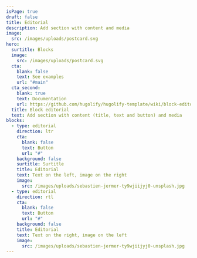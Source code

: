 ```yaml
---
isPage: true
draft: false
title: Editorial
description: Add section with content and media
image:
  src: /images/uploads/postcard.svg
hero:
  surtitle: Blocks
  image:
    src: /images/uploads/postcard.svg
  cta:
    blank: false
    text: See examples
    url: "#main"
  cta_second:
    blank: true
    text: Documentation
    url: https://github.com/hugolify/hugolify-template/wiki/block-editorial
  title: Block editorial
  text: Add section with content (title, text and button) and media
blocks:
  - type: editorial
    direction: ltr
    cta:
      blank: false
      text: Button
      url: "#"
    background: false
    surtitle: Surtitle
    title: Editorial
    text: Text on the left, image on the right
    image:
      src: /images/uploads/sebastien-jermer-ty9wjiijyj0-unsplash.jpg
  - type: editorial
    direction: rtl
    cta:
      blank: false
      text: Button
      url: "#"
    background: false
    title: Editorial
    text: Text on the right, image on the left
    image:
      src: /images/uploads/sebastien-jermer-ty9wjiijyj0-unsplash.jpg
---
```

